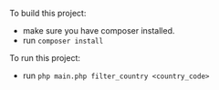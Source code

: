 To build this project:
- make sure you have composer installed.
- run `composer install`

To run this project:
- run `php main.php filter_country <country_code>`